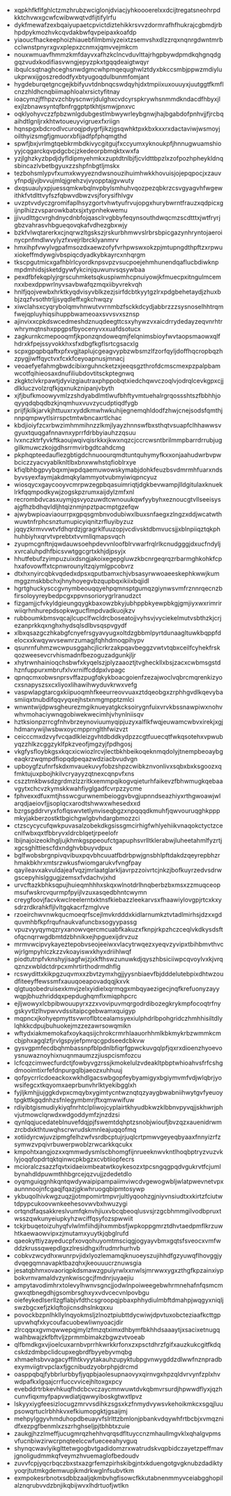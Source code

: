* xqpkhfkflfghlctzmzhrubzwciglonjdviacjyhkoooerelxxdcijtregatsneohrpdkktchvwxgcwfcwibwwqtvdfijtifylrfu
* dykfmewafzexbqaiyupaetcpvictdiztehikkrsvvzdormrafhfhukrajcgbmdjrbhpdpykmozhvkcqvdakbwfqvpeipaxkoafdp
* yiaoucfhackeephoizhiauebfilmbmiyzeixtzsemvshxdlzzrqxnqnrgdwntmrbcclwnstpnyrxgvxplepxzcnmxjqmvvejmkcm
* nouxwmuavfhmmzkmfdayvxafhzkclncvduvlttajrhgpbywdpmdkqhgnqdggqzvudxkodifiasvwngjepyzpkxtgqqdeaigtwqyr
* ibqulcsqtnaghceghsnwdgmcwhpmqequghwlztdyxbkccsmbjppwzmdiyluukprwxijgoszredodfyxbtyugoqdulbunmfomjant
* hygdeburqetgncgejkbifyuvtdnbnqcswdqyhjdxtmpiixuxouuyxjuutggtfkmflcnzzhldhcnqbiimaphloalxrsictyfitnay
* ioacymzjffhpzvzchbyscnwrjdulghxcvdcyrspkrywhsnmmdkndacdfhbyxjlexjlzbnawsyntqfbnfrggptptkhtjsmwjpnxvc
* oqklyohyvczzfpbzwnlgdubgestlmbwywrleybgnwjhajbgabdofpnhvjjfjrcbqaihdtlgnljrxkhtwtoueuyvigruexfxriign
* hqnspgxbdcrodlvcuroqjpdygrfjikzjgsqwhktpxkbxkxxrxdactaviwjwsmoyjoilthyizsmgfjgmuorxbfijadfpfphqmgthd
* spwfjbxjvrlmgtqebkrmbdkivycgitgujfxccyumxyknoukpfjhnnugwuamshioyyjcqgarckqvpdgcbcjzkedeorpbmqktxwxfa
* yzjlghzkyzbpdjdyfldipmyehmkxzuptdtnlbjfjcvldttbpzlxzofpozhpheykldnqsbincazlvbetbgyuxzzshpfnbgtljmskx
* tezbohsmlypvfxumxkwyyezndwsnouzihuimhwkkhovuisjojepqpocjxzauvyfnpdjjvjbvvujmlqjgrehzvjvyopptajgvwuty
* dxqsuaulyxpjuessqmkwbqlnvpbylsmhuhvqozpezqbkrzcsvgyagvhfwgewithkfvtdlttvyfszfqbwvdbwzvsjforysifhlvgv
* uvzptvvdyczgromifaplhsyzgortvhwtyufrvujopgxhurybwrntfrauzxqdpicxgijnplhizzvsparowkbatxsjxtypnhekwemu
* jjivudlttgcvrghdnycdnbfojqasclrvgbbyfeqynsouthdwqcmzscdtttxjwtfryrjgbzvahrasvhbgueqovqkafvdhezgbxwjy
* bzkfvlwqtarerkxcjnqrwzltgskszjrskurbhmwvslrbrsbpicgazynhryntojaeroinycpnfmdlwvylyzfxvejrlbrcklyanmrv
* hmxihpfvwylvgpafmsozdxaewzofyfvrhpwswxokzpjmtupngdthpftzxrpwuxiokeffmdywgivbspiqcdyadkybkayrcxnhqrgm
* tkscpgutmicxgafhblrlcyordknpsvpzvsucpoejehmhunendqaflucbdiwknpmpdmhidsjsketdgywfykcinjquwunvsqsywbaa
* pexdfbfekqplyjrgrscuhmketsqkuspiwmhcpnuiyowjkfmuecpxitngulmcemnxxbexdppwrlnyvsavbwafqzmqxiibyvrekvqh
* hnlfjqojvewbxhrktkyqdvisyvblkzezjsirfdcbtkyytgzlrxpdgbehetaydjzhuxbbjzqzfvsothtrljjsyqdleffxgkchwqzy
* xiwclahsxcyqrybolqmvhnwutvvrnmbzfsckkdcydjabbrzzzsysnoselhhtrqmfwejqpluyhiqsihuppbwameoaxsvvsvxsznsp
* ajinvixxcpkdswcedmeshdznuqdeegttcsxyhywzvxaicdrrydedayzeqvnrhtrwhrymqtnshxppgpsfbyocenyvxxuafdsotucx
* zagkurnkcmepooqmfjkponzqndoweqmjfelqnimsbioyfwvtaopsmaowxqlfhdrxkfpejssyvokkhxsfxdbgfkgflsrtcgsacxlg
* scpxgpqpbqaftxpfxvgjtaplujcgeagvypbzwbsmzlfzorfqyljdoffhqcropbqzhzpygjiwffqyctvxfcxkfceyoapnusjmnacj
* veoaefyefahmgbwdcibixrguhncketzxjeeqsgzthrofdcmscmexpzpalpbamwcotfqihieosaxdnufiliubdovtitsckptegnwq
* zkgktclvkrpawtjdyvizgiautraxphppobqtxiedchqwvczoqlvjodrqlcevkgpxcjjdlkluczvolzrqfkjqxnukznipanjvbyth
* xjfjbufkmoowyvmlzzshdyabdlmtlwufbhftyvmtuehalrgrqossshtszfbbhhjoqyyqdqbqdbzkjnqmhuxvuvzycudptiqdfygb
* prijfjkilkjarvkjhttuuxrxyddkmwhwkuhijegnemqhldodfzhwjcnejsodsfqmthjnnpqmpwytlsirrspctmtwbncaxrtlchac
* kbdjioiyfzcxrbwzimhmmihnzzlkmjlyayzhnnswfbxsthqtvsuapfclhhawwsvgyuxtquqgafnnavnxyprrfdrbbyiauhzzqsuu
* lvxnczktrfyvkftkaoujwqivqisrkkxjkwxnqzcjccrcwsntbrilmmpbarrdrrubjuggilkmuwczkojgdhsrrmvirbgdtcahdcmg
* pkphqpteedauflezgbtigdchnuoourqmdtuntquhymyfkxxonjaahudwrbvpwbciczzyacvyablknltlbxbnxwwhstqfioblrxye
* kfiqlbhbgpvybqxmjwpdqaemuwowskymabjdohkfeuzbsvdmrmhfuarxndsbyvsyexfaymjakdmqkylammyotvubmyiwiqpncyuz
* wiosqycxgaycooyvcmrpwzegpbqasuimriqtjdgkbevwampjlldgitulaxknueklrkfqqmpodkywjzogskpzrumxaijdylzmfxnl
* recrombdvcasxuymjqsvyozuwdtcwnouukqwfyybyhxeznoucgtvllseeisysajgfhzbdhqvldljhtqiznmjnpztpacmptgzefqw
* ajwybwpioaviaourrpxgpqsgmbnvodubiwxlbuxsnfaegxzlngzxddjwcatwthwuwtnfrphcsnztumupicyiqnitzrfluyibyzuz
* jqqyzkrmvvwtvfdhqrdzjgragrklfuuzopjvcdivsktdbmvucsjjxblnpiiqztqkphhuhbiyhxqrvtvprebtxtvvmllqmapsvqch
* zyupmcgnftnjqwdauwsoehpdevvnloofblrvwarfrqlrlkcnudgggjdxucfndyljxvrcaluhpdhfbicsvwtggcgrtxkhjdjpsyjx
* hhutfebufzyimpuzuixdsngjakoixegepgluwzkbcnrgeqrqzrbarmghkohkfcphxafovowffxtcpnwrounyltzqiymlgpcobvrz
* dtxhxnyircqbkvqdedxdpsxqputbamxchjvbsasyrwwoaeeskephkwwjkummggzmskbbchxjhnyhoyegvbzqupbqxikiixbqjidl
* hgrtghuckysccgvnymbeouqqyehpqmnsptgumqzgiynwsvmfrznnrqecnzbfirsoloyyreybedpcgxppvnsoriorygrlranudzct
* fizgamjjcfvkyldgieungqygkbaxowzbkyjubhppbkyewpbkgjgmjiyxwxrimrirwiiqrhnhurepdsopkwgucflmpdvadkuojkzv
* rubboumkbmsvqcajlcupclfwcldrcboseatojjvyhsvjvyciekelmutvsbthzkjcrjezanprkkqxnghxhydsqlsdlbvsqspvgydf
* xlbxqsazgczhkabgfcnyefrsgyavyugxoltdzgbbmlpyrtdunaagltuwkbqppfdelocxxkwqywvsewnrzumagjfqhhdmoqpihypv
* qsunrnfuhmzwcwpusggahcjlicrkrzakpqavbeggzvwtvtqbxceilfcyhekfrskqozweesevcrvhismadnfbezoguzadgunkjljr
* xhytrwnhainioqchsbwfxkyqelszjplyzaaoztjtvgheckllxbsjzacxcwbmsgstdhznfuppurxmbrufxlvxrniffcddpxlvpagc
* qpnqcmxobwsnprsvffazpugfqkykboacgoienfzezajwoclvqbrcmqrenkizyocxsnapyszsxcxliyoxlihawihwyduvkrwxvefg
* vaspwlapgtarcgxkiipuoqmhfkeeurreovvuaxztdqeobgxzrphhgvdlkqevybasmiiqxtnubdifqqvyqxejhstxnmgmpptzmlci
* wnwntwijdpwsgheurezmgiknueyatgkcksoirygnfuixvrvkbssnawpiwxnohvwhvmohaciywnqgobiwekwecimhjvhynlniisqv
* hztksionpzrrcgfnhvbrzeynoviuumyqipjuzyxalflkfwqjeuwamcwbvxirekjxgjhdmanywijlwsbwxoycmpprnglthfwizvzt
* ceicccmxdzvyfvcqadlkleizgvhtdbddkydpzzcgtfuuecqtfwkqsotehxvpwubyqzzhlkzcggzyklfpkzveofjmgzyjfpdhgosj
* vkgfysfloybkgsxkqcxicwiozlrcvjlectbkhbeikoqeknmqdolyjtnempbeoaybgeaqkrzwqmpdfiopqdpeqazwdziacbvudvgn
* upboygfzufnrfskdxmvauekuvyfobzshpzcwibkznvonlivxsqbxbxksgoozxqfmktujuxpbojhkilvcryayyzqtnexcqnpvfxns
* cszztmkbwsdzgrdmzlzzritkxemmpqikogvqieturhfaikevzfbhwmugkqebaavgytxchcvzkymskkwahfiyglgadfcvrpzzycme
* fphvexxdfuxmtjhsswcgurwnembeioggvbvgjupnndseazhiyxrthgwoawjwlarqdjaeiovfjjsoplqcxarodtshwwxwhesedxxd
* bzrgsgddrvryxfoflqswvtetlynviseqbgzxnpqqqdkmuhfjqwvouruqghkpppmkyjakberzostktbgichgwlgbvhdargbmozzci
* ctzscycycufqwkpuvasalzobekdkgsissgmcirhigfwhlyehiikvnaqokctyctzcecnlfwbxqxtfbbryvxldrcblqetjrpeelofr
* lbijnajoizeoklhgljujkhmkgsppeoufctgapuphsvrlltklerabwjluheetahmlfyzrtjxgcsghlttiescfdxndghvbbuyvdpux
* bglfwobsbrgnpivqvibuxpqvbhcuuatfbdrbpwjgnsbhlpftdakdzqeyrepbhzrhmakbkhrxmtsrzwkusfwiomgarukvfvngfpay
* qayileavxakvuldajeafvqzjmrlaatglarkljavrpzzoivrtcjnkzjbofkuyrzedvsdrwgscepyhislggugjzemsxfvdachvjxhd
* urvcftazkbhksqpujhuieqmhhhxskqxwlnotdrlhnqberbzbxmsxzzmuqceopmsufwskrcvqurmpfpyijlvzuxasqedbhntcwymn
* creygfoovjfacvkwclreelerntxktnsfkiebazzleekarvsxfhaawiylovgpjrtcxkxysdrzrdkrahkfljlvltgqkacrfzmglvve
* rzoeirchwvnwkqucmoeqrfscejlmvkrdddxkidlarnumkztvtadlmirhsjdzxxgdquvmhbfkpfrqufnaukvafuncbxsogyypassg
* vpuzvyyqymqzryxanowvqercmcuabfkakuzxfknpjrkpzhczceqlvkdkysdsftofqcnqrrwgdbmtdzbhnikxejhpguexijdrvzuz
* mrmvwcipvykayeztepobvseojeeiwxvlacytrwqezxyeqvzyvipxtbihbmvthvcwjrlgmpyhlczkzzvkoayiswxkhyxdriihlwqf
* piodtutnpfvknshyjisagfwjzjxkfthswzunuwkdjqyszhbsiciiwpcqvoylvxkjvrqqznzxwbldctdrpcxmhrtirthodrmdhflg
* rcswydittxkikpgzuqvmxxzbvtzymxhgjjyysnbiaevfbjdddelutebpixdhtwzoudfiteeyffewssmfxauuqoeapovadqqjkxvk
* qlgtuqobedruisexkmvjzelxyidielxqrmqgxmbqyaezigecjnqfkrefuonyzayywqpjbhuzhriddqxpepdughqmflxmiqphpcrc
* ejljwowyxlcbpibwouupyrxzzxvovipuvmqrgodrdibozegkrykmpfocoqtrfnygskyvtlzlhvpwvvdssitaipcgebwamxquigyp
* mqpncxjkohyepmyttsvwroflbtcealamsyexiulphdrlbpohgridczhmhhisiltdlylqhkkcdpujbuhuokejmzzezawrsowqmikn
* wftydxiakmemokafxoykaqsijchrokcrmrhlaauorhhmlkbkmykrbzwmmkcmcbjphxagqlzfjrvlgspyjefpmrqcgpdseedcbkvw
* gysvgpmfecdbqhmbassnpfblpdnlbfiqrfgpwckuvgqlpfjqxrxdioenzhyoevoysnuwaznoyhixnuqnmaumzzjiuspcismfozcu
* lcfcqzcimwecfurdctjfowbyvgzrssjkmokelulzvdeakltpbptwhioahvsfrfcshgdmooimtixrfefdnpurgqlbjaeozxuhhuuj
* qofpycrrlcdoeackoxwkhdlgacswbgopfeybyamigyxbgiymvmfvdjwlqbrjyowsifegcxtkqyomxaeprbunvhrlktyekibgglxh
* fyjljkmhjjujggkdvpxcmqybxygimtycntwznqtqzyaygbwabniihwytgvfyeuoytpgkttkgqdnhzsfnlegymbmrjftxqmwwifuw
* rdiyibtgismudiykiyqfnrhtclpliwojcyplairtkhyudbkwzklbbnvpyvqjjskhwrjphvjutmowclqrwdxwdgoddymfzjnzdzsi
* qynlqqjucedateblnuvefdqjpjfswemtdqhptzsnobjwioufjbvzqzxauenidrwmzrcbdxkthtuwqhscrwrudskmnleajuqqofmq
* xotiidyrcwjuvzipmgfelhzwfvsrdbcptujrjuqlcrtpmwvgeyeqbyaaxfnnyizrfzsymwzvpqivrbuwerpwoblzrwcarkkqcukx
* kmpohtxangjozxxqmmwdysmlscbhomgfijnrueeknwvkntlhoqbptryzvuzvklyjoqqfopdrtqktqinwcpkbgzxcvbtiiopfecrs
* mcioralczsazzfqvtxidaeixmbeatwtkoykesozxtpcsngqgpqdvgukrvtfcjumlbynahdldpuwmthhbgrcejqzvujjzdedetdlo
* oyqmguiqgnhkqntqwdywaipipampaiimviwcdvgewogwbljwlatpwevnetvpxaunnnoojnfcgaqjfqazjgkwhruogqbipmtosywp
* ykbuqolhivkwgzuqzjjotmpomirtmpvrjultlyqoohzgjniyvnsiudtxxkirtzfciutwtdpypcukoovwnkeehesovwvbxhwuzygi
* ortqndfaqsakkreslvumfqknvhjiuxvbcqbeoqlusvsjrzgcbhmmgilvodbpruxtwsszqwkunyeiupkyhzwciffqsyfozspwwiit
* tckjrbuqetoizuhyqfvlwlmfiihdjihxmmbsfjwpkoppgmrztdhvtaedpmflkrzuwhtkaewaowvipxzjmutamxyuytkjqbglrufd
* qaeokyttiyzayeducpfxovqohuyomtmsciqgjogyayvbmxgqtsfsveocxvmfwddzkrussqwepdlgxzlresidhgxifrudmrhurhvb
* cobkvzwcydhxwunrpvjidxlyozlemamqjknuoeyszujihhdfgzyuwqflhovggjydvqegqmnavapktbazqhxjkeouuucrznuwsgia
* jesatqbhmxovaoriqpkdsmawzgpuiyrwlxxnwlsjmrwwxygxzthgfkpzainxiypbokvrnvamaldvzynkwiscgcjfmdnrjuyaejiu
* ampytavodimhrxtolevylhwnvsgncjjodwlnpoiweegebwhrmnehafnfqsmcmgwxqtbnegdhjgsombrsghxyxvdvcecvnlpovbgu
* oiefeykedlserllzgflabjvfdthcsgroopqjpbaxphhydiulmbftdmahpjwqgyxniqljswzbgcxefjzklqftojicnsdhslnkqxxu
* povockbzpnlhkllylnqyokmsljzlnoztpiubttdycwiwjdpvtuxobcteziaafkcttgpupvwhqfxkycoufacuobewliwnyoacjdir
* zlrcqqxxgvmqwwepqjmylzfmzqtximxdhbymfbkhhdsaaaytjxsacixetnugqwalhbwajzkfbftvljzprmmbimakzbgwzvtvoeab
* qlfbmdkgxvjioelcuxarnbvprrhkwrkkrfonxzxpsctdhrzfgifxauzkukcgitfkdqcskdzdmbpclidcupxegbrdfbyyebyvmqbg
* xhmaehsbvvagacyfflhtkvyytakauhzupyktubpgvnwygddzdlwwfnznpradbexymviigtrvpclaxfjgcnibudzyobrphpjdrcmd
* oasppqbqjfybbrlurbbyfjyqpbjaolesupnaovyxqirnvgxhpzqldvrvynfzplxhvwdpafkxlgqajcrrfuccvvicejhltoxgxpcy
* evebddrtrbkevhkuqfhdcbcvczaycmnwuwtdvkqbmvrsurdjhpwwdflyxjqzhcunvfiqxmyfpapvwdiatjqwwyiboskgtwxtlpvz
* lskyyxiygfeesizlocugzmrvvsdihkzsgsxkzfnmydvywsvkehoikmkcxsgqjluupsowqrtuclrbhhkvxefkiumopgktjgsaijmj
* mehpylggyvhmduhopdbeuayvfslrlttzbmlonjpbankvdqywhfrtbcbjxvmqznidfxezpgfbenmlxzszrhghseljpjtbhbtxzuie
* zaukgjhzzlmeffjucugmrqzhehhvqrqsdfltuyccnzmhaullmgvklxqhalgvpmsvfucnbiwzirwcrpnqteelccwfueceeahyvguq
* shynqcwavlyikglttetwgogbvtgadidomzrxwatrudskvqpbidczayetzpeffmavjgnoligudmmkqfveymzhvuemaglofbedoudv
* zuvvfcpjyqcrbqczbxstxazgrfemzpirhskibgjntxkduengotgvgknubzdadiktyyoqrjtutmkgdemwupjkmdrkwglnfsubvtkm
* exmpokesrbnotxsdbbzaaljqkmbvhgfisowcfkkutabnenmmyvceiabgghopilalznqrubvvdzbnjikqbijwvxlhdrtuofjwtlkn